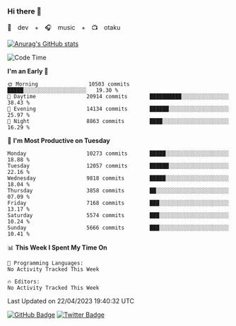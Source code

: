 ### Hi there 👋

🚀　dev　+　🎧　music　+　📺　otaku


[![Anurag's GitHub stats](https://github-readme-stats.vercel.app/api?username=koheitasaka&count_private=true&show_icons=true&theme=monokai)](https://github.com/koheitasaka/github-readme-stats)

<!--START_SECTION:waka-->
![Code Time](http://img.shields.io/badge/Code%20Time-1%2C161%20hrs%2023%20mins-blue)

**I'm an Early 🐤** 

```text
🌞 Morning                10503 commits       █████░░░░░░░░░░░░░░░░░░░░   19.30 % 
🌆 Daytime                20914 commits       ██████████░░░░░░░░░░░░░░░   38.43 % 
🌃 Evening                14134 commits       ██████░░░░░░░░░░░░░░░░░░░   25.97 % 
🌙 Night                  8863 commits        ████░░░░░░░░░░░░░░░░░░░░░   16.29 % 
```
📅 **I'm Most Productive on Tuesday** 

```text
Monday                   10273 commits       █████░░░░░░░░░░░░░░░░░░░░   18.88 % 
Tuesday                  12057 commits       ██████░░░░░░░░░░░░░░░░░░░   22.16 % 
Wednesday                9818 commits        █████░░░░░░░░░░░░░░░░░░░░   18.04 % 
Thursday                 3858 commits        ██░░░░░░░░░░░░░░░░░░░░░░░   07.09 % 
Friday                   7168 commits        ███░░░░░░░░░░░░░░░░░░░░░░   13.17 % 
Saturday                 5574 commits        ███░░░░░░░░░░░░░░░░░░░░░░   10.24 % 
Sunday                   5666 commits        ███░░░░░░░░░░░░░░░░░░░░░░   10.41 % 
```


📊 **This Week I Spent My Time On** 

```text
💬 Programming Languages: 
No Activity Tracked This Week

🔥 Editors: 
No Activity Tracked This Week
```


 Last Updated on 22/04/2023 19:40:32 UTC
<!--END_SECTION:waka-->

[![GitHub Badge](https://img.shields.io/badge/GitHub-100000?style=for-the-badge&logo=github&logoColor=white)](https://github.com/koheitasaka)
[![Twitter Badge](https://img.shields.io/badge/Twitter-1DA1F2?style=for-the-badge&logo=twitter&logoColor=white)](https://twitter.com/sleep_asleep_)
